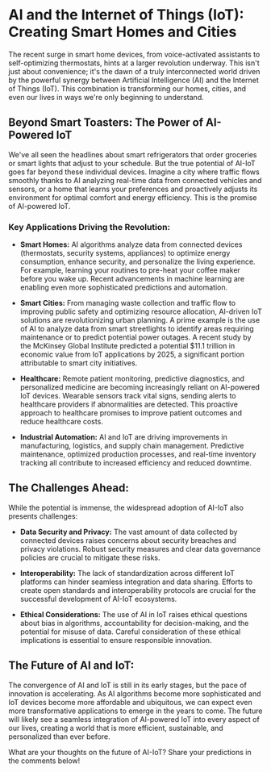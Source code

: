 # AI and the Internet of Things (IoT): Creating Smart Homes and Cities

The recent surge in smart home devices, from voice-activated assistants to self-optimizing thermostats, hints at a larger revolution underway.  This isn't just about convenience; it's the dawn of a truly interconnected world driven by the powerful synergy between Artificial Intelligence (AI) and the Internet of Things (IoT).  This combination is transforming our homes, cities, and even our lives in ways we're only beginning to understand.


## Beyond Smart Toasters: The Power of AI-Powered IoT

We've all seen the headlines about smart refrigerators that order groceries or smart lights that adjust to your schedule.  But the true potential of AI-IoT goes far beyond these individual devices.  Imagine a city where traffic flows smoothly thanks to AI analyzing real-time data from connected vehicles and sensors, or a home that learns your preferences and proactively adjusts its environment for optimal comfort and energy efficiency.  This is the promise of AI-powered IoT.


### Key Applications Driving the Revolution:

* **Smart Homes:** AI algorithms analyze data from connected devices (thermostats, security systems, appliances) to optimize energy consumption, enhance security, and personalize the living experience. For example, learning your routines to pre-heat your coffee maker before you wake up.  Recent advancements in machine learning are enabling even more sophisticated predictions and automation.

* **Smart Cities:**  From managing waste collection and traffic flow to improving public safety and optimizing resource allocation, AI-driven IoT solutions are revolutionizing urban planning.  A prime example is the use of AI to analyze data from smart streetlights to identify areas requiring maintenance or to predict potential power outages.  A recent study by the McKinsey Global Institute predicted a potential $11.1 trillion in economic value from IoT applications by 2025, a significant portion attributable to smart city initiatives.

* **Healthcare:** Remote patient monitoring, predictive diagnostics, and personalized medicine are becoming increasingly reliant on AI-powered IoT devices. Wearable sensors track vital signs, sending alerts to healthcare providers if abnormalities are detected.  This proactive approach to healthcare promises to improve patient outcomes and reduce healthcare costs.

* **Industrial Automation:** AI and IoT are driving improvements in manufacturing, logistics, and supply chain management.  Predictive maintenance, optimized production processes, and real-time inventory tracking all contribute to increased efficiency and reduced downtime.


## The Challenges Ahead:

While the potential is immense, the widespread adoption of AI-IoT also presents challenges:

* **Data Security and Privacy:**  The vast amount of data collected by connected devices raises concerns about security breaches and privacy violations.  Robust security measures and clear data governance policies are crucial to mitigate these risks.

* **Interoperability:**  The lack of standardization across different IoT platforms can hinder seamless integration and data sharing.  Efforts to create open standards and interoperability protocols are crucial for the successful development of AI-IoT ecosystems.

* **Ethical Considerations:**  The use of AI in IoT raises ethical questions about bias in algorithms, accountability for decision-making, and the potential for misuse of data.  Careful consideration of these ethical implications is essential to ensure responsible innovation.



## The Future of AI and IoT:

The convergence of AI and IoT is still in its early stages, but the pace of innovation is accelerating. As AI algorithms become more sophisticated and IoT devices become more affordable and ubiquitous, we can expect even more transformative applications to emerge in the years to come.  The future will likely see a seamless integration of AI-powered IoT into every aspect of our lives, creating a world that is more efficient, sustainable, and personalized than ever before.


What are your thoughts on the future of AI-IoT?  Share your predictions in the comments below!
